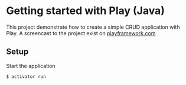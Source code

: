 # Getting started with Play (Java)

This project demonstrate how to create a simple CRUD application with Play. A screencast to the project exist on [playframework.com](http://playframework.com)

## Setup

Start the application

    $ activator run
